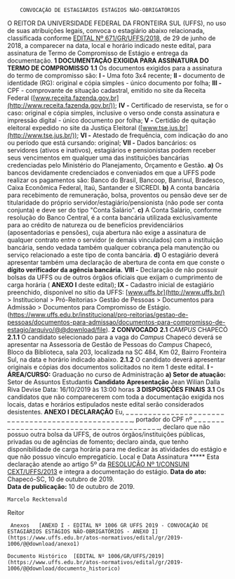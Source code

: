         CONVOCAÇÃO DE ESTAGIÁRIOS ESTÁGIOS NÃO-OBRIGATÓRIOS  

 O REITOR DA UNIVERSIDADE FEDERAL DA FRONTEIRA SUL (UFFS), no uso de suas atribuições legais, convoca o estagiário abaixo relacionada, classificada conforme [EDITAL Nº 671/GR/UFFS/2018](https://www.uffs.edu.br/atos-normativos/edital/gr/2018-0671), de 29 de junho de 2018, a comparecer na data, local e horário indicado neste edital, para assinatura de Termo de Compromisso de Estágio e entrega da documentação.  **1 DOCUMENTAÇÃO EXIGIDA PARA ASSINATURA DO TERMO DE COMPROMISSO** **1.1**  Os documentos exigidos para a assinatura do termo de compromisso são: **I -**  Uma foto 3x4 recente; **II -**  documento de identidade (RG): original e cópia simples - único documento por folha; **III -**  CPF - comprovante de situação cadastral, emitido no site da Receita Federal ([www.receita.fazenda.gov.br](http://www.receita.fazenda.gov.br/)); **IV -**  Certificado de reservista, se for o caso: original e cópia simples, inclusive o verso onde consta assinatura e impressão digital - único documento por folha; **V -**  Certidão de quitação eleitoral expedido no site da Justiça Eleitoral ([www.tse.jus.br](http://www.tse.jus.br/)); **VI -**  Atestado de frequência, com indicação do ano ou período que está cursando: original; **VII -**  Dados bancários: os servidores (ativos e inativos), estagiários e pensionistas podem receber seus vencimentos em qualquer uma das instituições bancárias credenciadas pelo Ministério do Planejamento, Orçamento e Gestão. **a)**  Os bancos devidamente credenciados e conveniados em que a UFFS pode realizar os pagamentos são: Banco do Brasil, Bancoop, Banrisul, Bradesco, Caixa Econômica Federal, Itaú, Santander e SICREDI. **b)**  A conta bancária para recebimento de remuneração, bolsa, proventos ou pensão deve ser de titularidade do próprio servidor/estagiário/pensionista (não pode ser conta conjunta) e deve ser do tipo "Conta Salário". **c)**  A Conta Salário, conforme resolução do Banco Central, é a conta bancária utilizada exclusivamente para ao crédito de natureza ou de benefícios previdenciários (aposentadorias e pensões), cuja abertura não exige a assinatura de qualquer contrato entre o servidor (e demais vinculados) com a instituição bancária, sendo vedada também qualquer cobrança pela manutenção ou serviço relacionado a este tipo de conta bancária. **d)**  O estagiário deverá apresentar também uma declaração de abertura de conta em que conste o **dígito verificador da agência bancária.** **VIII -**  Declaração de não possuir bolsas da UFFS ou de outros órgãos oficiais que exijam o cumprimento de carga horária ( **ANEXO I**  deste edital); **IX -**  Cadastro inicial de estagiário preenchido, disponível no sítio da UFFS: [www.uffs.br](http://www.uffs.br/) > Institucional > Pró-Reitorias> Gestão de Pessoas > Documentos para Admissão > Documentos para Compromisso de Estágio. (<https://www.uffs.edu.br/institucional/pro-reitorias/gestao-de-pessoas/documentos-para-admissao/documentos-para-compromisso-de-estagio/arquivo/@@download/file>).  **2 CONVOCADO** **2.1**  *CAMPUS*  CHAPECÓ **2.1.1**  O candidato selecionado para a vaga do *Campus*  Chapecó deverá se apresentar na Assessoria de Gestão de Pessoas do *Campus*  Chapecó, Bloco da Biblioteca, sala 203, localizada na SC 484, Km 02, Bairro Fronteira Sul, na data e horário indicado abaixo. **2.1.2**  O candidato deverá apresentar originais e cópias dos documentos solicitados no item 1 deste edital. **I - ÁREA/CURSO:** Graduação no curso de Administração **a) Setor de atuação:** Setor de Assuntos Estudantis     **Candidato**   **Apresentação**     Jean Wilian Dalla Riva Devise   Data: 16/10/2019 às 13:00 horas      **3 DISPOSIÇÕES FINAIS** **3.1**  Os candidatos que não comparecerem com toda a documentação exigida nos locais, datas e horários estipulados neste edital serão considerados desistentes.   **ANEXO I**  **DECLARAÇÃO**  Eu, \_ \_ \_ \_ \_ \_ \_ \_ \_ \_ \_ \_ \_ \_ \_ \_ \_ \_ \_ \_ \_ \_ \_ \_ \_ \_ \_ \_ \_ \_ \_ \_ \_ \_ \_ \_ \_ \_ \_ \_ \_ \_ \_ \_ \_ \_ \_ \_ \_ \_, portador do CPF nº \_ \_ \_ \_ \_ \_ \_ \_ \_ \_ \_ \_ \_ \_ \_ \_ \_ \_ \_ \_ \_ \_ \_ \_ \_ \_ \_ \_ \_ \_ \_ \_ \_ \_ \_ \_ \_ \_ \_ \_ \_, declaro que não possuo outra bolsa da UFFS, de outros órgãos/instituições públicas, privadas ou de agências de fomento; declaro ainda, que tenho disponibilidade de carga horária para me dedicar às atividades do estágio e que não possuo vínculo empregatício.   Local e Data   Assinatura *****  Esta declaração atende ao artigo 5º da [RESOLUÇÃO Nº 1/CONSUNI CEXT/UFFS/2013](https://www.uffs.edu.br/atos-normativos/resolucao/consunicext/2013-0001) e integra a documentação do estágio.      **Data do ato:** Chapecó-SC, 10 de outubro de 2019.   
 **Data de publicação:**  10 de outubro de 2019. 

    Marcelo Recktenvald   
 Reitor 

     Anexos   [ANEXO I - EDITAL Nº 1006 GR UFFS 2019 - CONVOCAÇÃO DE ESTAGIÁRIOS ESTÁGIOS NÃO-OBRIGATÓRIOS - ANEXO I](https://www.uffs.edu.br/atos-normativos/edital/gr/2019-1006/@@download/anexo1)  

    Documento Histórico  [EDITAL Nº 1006/GR/UFFS/2019](https://www.uffs.edu.br/atos-normativos/edital/gr/2019-1006/@@download/documento_historico)     
      